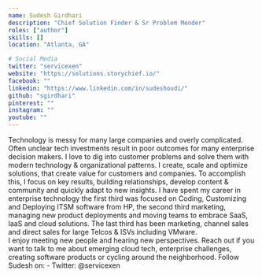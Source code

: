 ```yaml
---
name: Sudesh Girdhari
description: "Chief Solution Finder & Sr Problem Mender"
roles: ["author"]
skills: []
location: "Atlanta, GA"

# Social Media 
twitter: "servicexen"
website: "https://solutions.storychief.io/"
facebook: ""
linkedin: "https://www.linkedin.com/in/sudeshoudi/"
github: "sgirdhari"
pinterest: ""
instagram: ""
youtube: ""
---
```


Technology is messy for many large companies and overly complicated. Often unclear tech investments result in poor outcomes for many enterprise decision makers. I love to dig into customer problems and solve them with modern technology & organizational patterns. I create, scale and optimize solutions, that create value for customers and companies. To accomplish this, I focus on key results, building relationships, develop content & community and quickly adapt to new insights.  I have spent my career in enterprise technology the first third was focused on Coding, Customizing and Deploying ITSM software from HP, the second third marketing, managing new product deployments and moving teams to embrace SaaS, IaaS and cloud solutions. The last third has been marketing, channel sales and direct sales for large Telcos & ISVs including VMware.  
I enjoy meeting new people and hearing new perspectives. Reach out if you want to talk to me about emerging cloud tech, enterprise challenges, creating software products or cycling around the neighborhood. Follow Sudesh on: - Twitter: @servicexen
